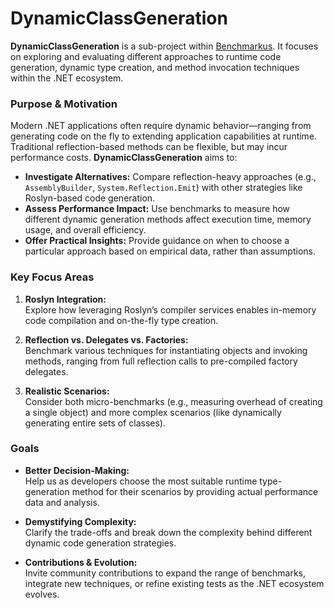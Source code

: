 # DynamicClassGeneration

**DynamicClassGeneration** is a sub-project within [Benchmarkus](https://github.com/barisozgenn/Benchmarkus/). It focuses on exploring and evaluating different approaches to runtime code generation, dynamic type creation, and method invocation techniques within the .NET ecosystem.

### Purpose & Motivation

Modern .NET applications often require dynamic behavior—ranging from generating code on the fly to extending application capabilities at runtime. Traditional reflection-based methods can be flexible, but may incur performance costs. **DynamicClassGeneration** aims to:

- **Investigate Alternatives:** Compare reflection-heavy approaches (e.g., `AssemblyBuilder`, `System.Reflection.Emit`) with other strategies like Roslyn-based code generation.
- **Assess Performance Impact:** Use benchmarks to measure how different dynamic generation methods affect execution time, memory usage, and overall efficiency.
- **Offer Practical Insights:** Provide guidance on when to choose a particular approach based on empirical data, rather than assumptions.

### Key Focus Areas

1. **Roslyn Integration:**  
   Explore how leveraging Roslyn’s compiler services enables in-memory code compilation and on-the-fly type creation.

2. **Reflection vs. Delegates vs. Factories:**  
   Benchmark various techniques for instantiating objects and invoking methods, ranging from full reflection calls to pre-compiled factory delegates.

3. **Realistic Scenarios:**  
   Consider both micro-benchmarks (e.g., measuring overhead of creating a single object) and more complex scenarios (like dynamically generating entire sets of classes).

### Goals

- **Better Decision-Making:**  
  Help us as developers choose the most suitable runtime type-generation method for their scenarios by providing actual performance data and analysis.
  
- **Demystifying Complexity:**  
  Clarify the trade-offs and break down the complexity behind different dynamic code generation strategies.
  
- **Contributions & Evolution:**  
  Invite community contributions to expand the range of benchmarks, integrate new techniques, or refine existing tests as the .NET ecosystem evolves.
